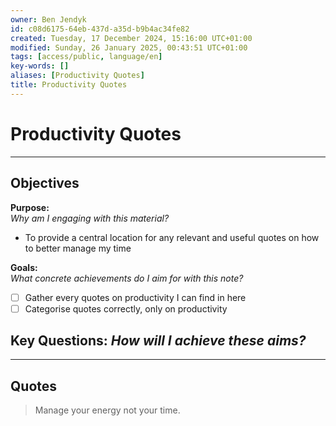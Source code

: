 ```yaml
---
owner: Ben Jendyk
id: c08d6175-64eb-437d-a35d-b9b4ac34fe82
created: Tuesday, 17 December 2024, 15:16:00 UTC+01:00
modified: Sunday, 26 January 2025, 00:43:51 UTC+01:00
tags: [access/public, language/en]
key-words: []
aliases: [Productivity Quotes]
title: Productivity Quotes
---
```


# Productivity Quotes

---

## Objectives

**Purpose:**  
*Why am I engaging with this material?*
- To provide a central location for any relevant and useful quotes on how to better manage my time

**Goals:**  
*What concrete achievements do I aim for with this note?*
- [ ] Gather every quotes on productivity I can find in here
- [ ] Categorise quotes correctly, only on productivity

**Key Questions:**
*How will I achieve these aims?*
- 

---

## Quotes

> Manage your energy not your time.
